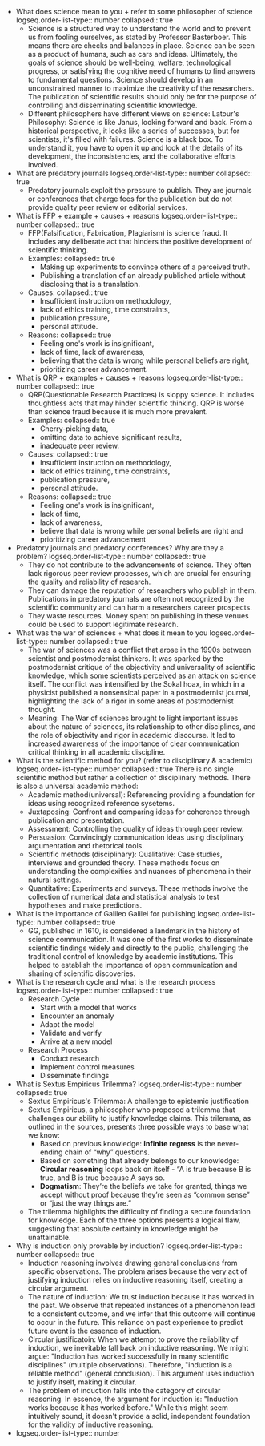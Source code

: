 - What does science mean to you + refer to some philosopher of science
  logseq.order-list-type:: number
  collapsed:: true
	- Science is a structured way to understand the world and to prevent us from fooling ourselves, as stated by Professor Basterboer. This means there are checks and balances in place. Science can be seen as a product of humans, such as cars and ideas. Ultimately, the goals of science should be well-being, welfare, technological progress, or satisfying the cognitive need of humans to find answers to fundamental questions. Science should develop in an unconstrained manner to maximize the creativity of the researchers. The publication of scientific results should only be for the purpose of controlling and disseminating scientific knowledge.
	- Different philosophers have different views on science: 
	  Latour's Philosophy: Science is like Janus, looking forward and back. From a historical perspective, it looks like a series of successes, but for scientists, it's filled with failures. Science is a black box. To understand it, you have to open it up and look at the details of its development, the inconsistencies, and the collaborative efforts involved.
- What are predatory journals
  logseq.order-list-type:: number
  collapsed:: true
	- Predatory journals exploit the pressure to publish. They are journals or conferences that charge fees for the publication but do not provide quality peer review or editorial services.
- What is FFP + example + causes + reasons
  logseq.order-list-type:: number
  collapsed:: true
	- FFP(Falsification, Fabrication, Plagiarism) is science fraud. It includes any deliberate act that hinders the positive development of scientific thinking.
	- Examples:
	  collapsed:: true
		- Making up experiments to convince others of a perceived truth.
		- Publishing a translation of an already published article without disclosing that is a translation.
	- Causes:
	  collapsed:: true
		- Insufficient instruction on methodology,
		- lack of ethics training, time constraints,
		- publication pressure,
		- personal attitude.
	- Reasons:
	  collapsed:: true
		- Feeling one's work is insignificant,
		- lack of time, lack of awareness,
		- believing that the data is wrong while personal beliefs are right,
		- prioritizing career advancement.
- What is QRP + examples + causes + reasons
  logseq.order-list-type:: number
  collapsed:: true
	- QRP(Questionable Research Practices) is sloppy science. It includes thoughtless acts that may hinder scientific thinking. QRP is worse than science fraud because it is much more prevalent.
	- Examples:
	  collapsed:: true
		- Cherry-picking data,
		- omitting data to achieve significant results,
		- inadequate peer review.
	- Causes:
	  collapsed:: true
		- Insufficient instruction on methodology,
		- lack of ethics training, time constraints,
		- publication pressure,
		- personal attitude.
	- Reasons:
	  collapsed:: true
		- Feeling one's work is insignificant,
		- lack of time,
		- lack of awareness,
		- believe that data is wrong while personal beliefs are right and
		- prioritizing career advancement
- Predatory journals and predatory conferences? Why are they a problem?
  logseq.order-list-type:: number
  collapsed:: true
	- They do not contribute to the advancements of science. They often lack rigorous peer review processes, which are crucial for ensuring the quality and reliability of research.
	- They can damage the reputation of researchers who publish in them. Publications in predatory journals are often not recognized by the scientific community and can harm a researchers career prospects.
	- They waste resources. Money spent on publishing in these venues could be used to support legitimate research.
- What was the war of sciences + what does it mean to you
  logseq.order-list-type:: number
  collapsed:: true
	- The war of sciences was a conflict that arose in the 1990s between scientist and postmodernist thinkers. It was sparked by the postmodernist critique of the objectivity and universality of scientific knowledge, which some scientists perceived as an attack on science itself. The conflict was intensified by the Sokal hoax, in which in a physicist published a nonsensical paper in a postmodernist journal, highlighting the lack of a rigor in some areas of postmodernist thought.
	- Meaning: The War of sciences brought to light important issues about the nature of sciences, its relationship to other disciplines, and the role of objectivity and rigor in academic discourse. It led to increased awareness of the importance of clear communication critical thinking in all academic discipline.
- What is the scientific method for you? (refer to disciplinary & academic)
  logseq.order-list-type:: number
  collapsed:: true
  There is no single scientific method but rather a collection of disciplinary methods. There is also a universal academic method:
	- Academic method(universal): Referencing providing a foundation for ideas using recognized reference sysetems.
	- Juxtaposing: Confront and comparing ideas for coherence through publication and presentation.
	- Assessment: Controlling the quality of ideas through peer review.
	- Persuasion: Convincingly communication ideas using disciplinary argumentation and rhetorical tools.
	- Scientific methods (disciplinary): Qualitative: Case studies, interviews and grounded theory. These methods focus on understanding the complexities and nuances of phenomena in their natural settings.
	- Quantitative: Experiments and surveys. These methods involve the collection of numerical data and statistical analysis to test hypotheses and make predictions.
- What is the importance of Galileo Galilei for publishing
  logseq.order-list-type:: number
  collapsed:: true
	- GG, published in 1610, is considered a landmark in the history of science communication. It was one of the first works to disseminate scientific findings widely and directly to the public, challenging the traditional control of knowledge by academic institutions. This helped to establish the importance of open communication and sharing of scientific discoveries.
- What is the research cycle and what is the research process
  logseq.order-list-type:: number
  collapsed:: true
	- Research Cycle
		- Start with a model that works
		- Encounter an anomaly
		- Adapt the model
		- Validate and verify
		- Arrive at a new model
	- Research Process
		- Conduct research
		- Implement control measures
		- Disseminate findings
- What is Sextus Empiricus Trilemma?
  logseq.order-list-type:: number
  collapsed:: true
	- Sextus Empiricus's Trilemma: A challenge to epistemic justification
	- Sextus Empiricus, a philosopher who proposed a trilemma that challenges our ability to justify knowledge claims. This trilemma, as outlined in the sources, presents three possible ways to base what we know:
		- Based on previous knowledge: **Infinite regress** is the never-ending chain of “why” questions.
		- Based on something that already belongs to our knowledge: **Circular reasoning** loops back on itself - “A is true because B is true, and B is true because A says so.
		- **Dogmatism**: They’re the beliefs we take for granted, things we accept without proof because they’re seen as “common sense” or “just the way things are.”
	- The trilemma highlights the difficulty of finding a secure foundation for knowledge. Each of the three options presents a logical flaw, suggesting that absolute certainty in knowledge might be unattainable.
- Why is induction only provable by induction?
  logseq.order-list-type:: number
  collapsed:: true
	- Induction reasoning involves drawing general conclusions from specific observations. The problem arises because the very act of justifying induction relies on inductive reasoning itself, creating a circular argument.
	- The nature of induction: We trust induction because it has worked in the past. We observe that repeated instances of a phenomenon lead to a consistent outcome, and we infer that this outcome will continue to occur in the future. This reliance on past experience to predict future event is the essence of induction.
	- Circular justificatoin: When we attempt to prove the reliability of induction, we inevitable fall back on inductive reasoning. We might argue: "Induction has worked successfully in many scientific disciplines" (multiple observations). Therefore, "induction is a reliable method" (general conclusion). This argument uses induction to justify itself, making it circular.
	- The problem of induction falls into the category of circular reasoning. In essence, the argument for induction is: "Induction works because it has worked before." While this might seem intuitively sound, it doesn't provide a solid, independent foundation for the validity of inductive reasoning.
- logseq.order-list-type:: number